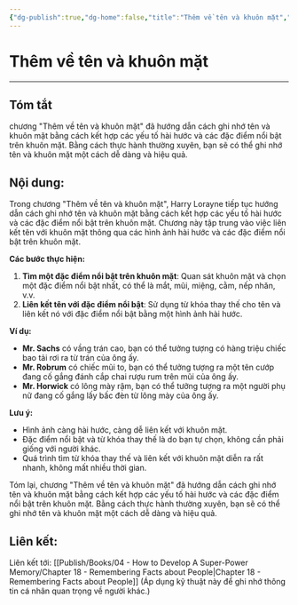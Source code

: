 ```yaml
---
{"dg-publish":true,"dg-home":false,"title":"Thêm về tên và khuôn mặt","date":"2024-08-31","tags":["#sach","#memory","#How_to_Develop_A_Super_Power_Memory"],"Chương":"Chương17","dg-path":"Books/04 - How to Develop A Super-Power Memory/Chapter 17 - More about Names and Faces.md","permalink":"/books/04-how-to-develop-a-super-power-memory/chapter-17-more-about-names-and-faces/","dgPassFrontmatter":true,"updated":"2025-02-23T08:12:58.784+07:00"}
---
```


# Thêm về tên và khuôn mặt
---
## Tóm tắt
chương "Thêm về tên và khuôn mặt" đã hướng dẫn cách ghi nhớ tên và khuôn mặt bằng cách kết hợp các yếu tố hài hước và các đặc điểm nổi bật trên khuôn mặt. Bằng cách thực hành thường xuyên, bạn sẽ có thể ghi nhớ tên và khuôn mặt một cách dễ dàng và hiệu quả.

## Nội dung:
Trong chương "Thêm về tên và khuôn mặt", Harry Lorayne tiếp tục hướng dẫn cách ghi nhớ tên và khuôn mặt bằng cách kết hợp các yếu tố hài hước và các đặc điểm nổi bật trên khuôn mặt. Chương này tập trung vào việc liên kết tên với khuôn mặt thông qua các hình ảnh hài hước và các đặc điểm nổi bật trên khuôn mặt.

**Các bước thực hiện:**

1. **Tìm một đặc điểm nổi bật trên khuôn mặt**: Quan sát khuôn mặt và chọn một đặc điểm nổi bật nhất, có thể là mắt, mũi, miệng, cằm, nếp nhăn, v.v.
2. **Liên kết tên với đặc điểm nổi bật**: Sử dụng từ khóa thay thế cho tên và liên kết nó với đặc điểm nổi bật bằng một hình ảnh hài hước.

**Ví dụ:**

- **Mr. Sachs** có vầng trán cao, bạn có thể tưởng tượng có hàng triệu chiếc bao tải rơi ra từ trán của ông ấy.
- **Mr. Robrum** có chiếc mũi to, bạn có thể tưởng tượng ra một tên cướp đang cố gắng đánh cắp chai rượu rum trên mũi của ông ấy.
- **Mr. Horwick** có lông mày rậm, bạn có thể tưởng tượng ra một người phụ nữ đang cố gắng lấy bấc đèn từ lông mày của ông ấy.

**Lưu ý:**

- Hình ảnh càng hài hước, càng dễ liên kết với khuôn mặt.
- Đặc điểm nổi bật và từ khóa thay thế là do bạn tự chọn, không cần phải giống với người khác.
- Quá trình tìm từ khóa thay thế và liên kết với khuôn mặt diễn ra rất nhanh, không mất nhiều thời gian.

Tóm lại, chương "Thêm về tên và khuôn mặt" đã hướng dẫn cách ghi nhớ tên và khuôn mặt bằng cách kết hợp các yếu tố hài hước và các đặc điểm nổi bật trên khuôn mặt. Bằng cách thực hành thường xuyên, bạn sẽ có thể ghi nhớ tên và khuôn mặt một cách dễ dàng và hiệu quả.


## **Liên kết**:
Liên kết tới: [[Publish/Books/04 - How to Develop A Super-Power Memory/Chapter 18 - Remembering Facts about People\|Chapter 18 - Remembering Facts about People]] (Áp dụng kỹ thuật này để ghi nhớ thông tin cá nhân quan trọng về người khác.)